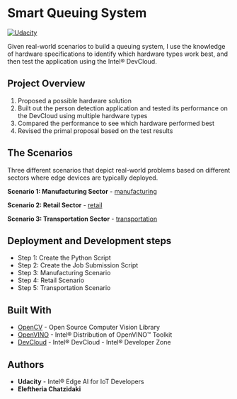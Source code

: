 # Smart Queuing System 

[![Udacity](https://video.udacity-data.com/topher/2020/March/5e7db4ab_c2-project-lesson/c2-project-lesson.png)](https://video.udacity-data.com/topher/2020/March/5e7db4ab_c2-project-lesson/c2-project-lesson.png)


Given real-world scenarios to build a queuing system, I use the knowledge of hardware specifications to identify which hardware types work best, and then test the application using the Intel® DevCloud.

## Project Overview

1. Proposed a possible hardware solution
2. Built out the person detection application and tested its performance on the DevCloud using multiple hardware types
3. Compared the performance to see which hardware performed best
4. Revised the primal proposal based on the test results

## The Scenarios

Three different scenarios that depict real-world problems based on different sectors where edge devices are typically deployed.

**Scenario 1: Manufacturing Sector** - 
[manufacturing](scenario/manufacturing.md)

**Scenario 2: Retail Sector** - 
[retail](scenarios/retail.md)

**Scenario 3: Transportation Sector** - 
[transportation](scenarios/transportation.md)

## Deployment and Development steps

* Step 1: Create the Python Script
* Step 2: Create the Job Submission Script
* Step 3: Manufacturing Scenario
* Step 4: Retail Scenario
* Step 5: Transportation Scenario

## Built With

* [OpenCV](https://opencv.org/) - Open Source Computer Vision Library
*  [OpenVINO](https://docs.openvinotoolkit.org/) - Intel® Distribution of OpenVINO™ Toolkit
* [DevCloud](https://devcloud.intel.com/edge/) - Intel® DevCloud - Intel® Developer Zone

## Authors

* **Udacity** - Intel® Edge AI for IoT Developers 
* **Eleftheria Chatzidaki** 
